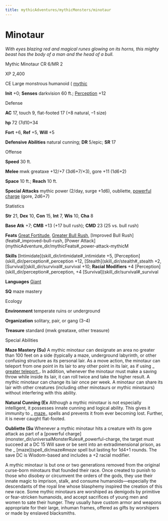 ```yaml
---
title: mythicAdventures/mythicMonsters/minotaur
---
```

# Minotaur

_With eyes blazing red and magical runes glowing on its horns, this mighty beast has the body of a man and the head of a bull._

Mythic Minotaur CR 6/MR 2

XP 2,400

CE Large monstrous humanoid ( [mythic](mythicAdventure_dir/mythicMonsters#_mythic-subtype)

**Init** +0; **Senses** darkvision 60 ft.; [Perception](skill_dir/perception#_perception) +12

Defense

**AC** 17, touch 9, flat-footed 17 (+8 natural, –1 size)

**hp** 72 (7d10+34

**Fort** +6, **Ref** +5, **Will** +5

**Defensive Abilities** natural cunning; **DR** 5/epic; **SR** 17

Offense

**Speed** 30 ft.

**Melee** mwk greataxe +12/+7 (3d6+7/×3), gore +11 (1d6+2)

**Space** 10 ft.; **Reach** 10 ft.

**Special Attacks** mythic power (2/day, surge +1d6), oubliette, [powerful charge](monster_dir/universalMonsterRules#_powerful-charge) (gore, 2d6+7)

Statistics

**Str** 21, **Dex** 10, **Con** 15, **Int** 7, **Wis** 10, **Cha** 8

**Base Atk** +7; **CMB** +13 (+17 bull rush); **CMD** 23 (25 vs. bull rush)

**Feats** [Great Fortitude](feats#_great-fortitude), [Greater Bull Rush](feats#_greater-bull-rush), [Improved Bull Rush](feats#_improved-bull-rush, [Power Attack](mythicAdventure_dir/mythicFeats#_power-attack-mythicM

**Skills** [Intimidate](skill_dir/intimidate#_intimidate +5, [Perception](skill_dir/perception#_perception +12, [Stealth](skill_dir/stealth#_stealth +2, [Survival](skill_dir/survival#_survival +10; **Racial Modifiers** +4 [Perception](skill_dir/perception#_perception, +4 [Survival](skill_dir/survival#_survival

**Languages** [Giant](monster_dir/creatureTypes#_giant-subtype)

**SQ** maze mastery

Ecology

**Environment** temperate ruins or underground

**Organization** solitary, pair, or gang (3–4)

**Treasure** standard (mwk greataxe, other treasure)

Special Abilities

**Maze Mastery (Su)** A mythic minotaur can designate an area no greater than 100 feet on a side (typically a maze, underground labyrinth, or other confusing structure as its personal lair. As a move action, the minotaur can teleport from one point in its lair to any other point in its lair, as if using _ [greater teleport](spell_dir/teleport#_teleport-greater)_. In addition, whenever the minotaur must make a saving throw while inside its lair, it can roll twice and take the higher result. A mythic minotaur can change its lair once per week. A minotaur can share its lair with other creatures (including other minotaurs or mythic minotaurs) without interfering with this ability.

**Natural Cunning (Ex** Although a mythic minotaur is not especially intelligent, it possesses innate cunning and logical ability. This gives it immunity to _ [maze](spell_dir/maze#_maze)_ spells and prevents it from ever becoming lost. Further, it is never caught flat-footed.

**Oubliette (Su** Whenever a mythic minotaur hits a creature with its gore attack as part of a [powerful charge](monster_dir/universalMonsterRules#_powerful-charge, the target must succeed at a DC 15 Will save or be sent into an extradimensional prison, as the _ [maze](spell_dir/maze#_maze_ spell but lasting for 1d4+1 rounds. The save DC is Wisdom-based and includes a +2 racial modifier.

A mythic minotaur is but one or two generations removed from the original curse-born minotaurs that founded their race. Once created to punish to those who disobey or circumvent the orders of the gods, they use their innate magic to imprison, stalk, and consume humanoids—especially the descendants of the royal line whose blasphemy inspired the creation of this new race. Some mythic minotaurs are worshiped as demigods by primitive or fear-stricken humanoids, and accept sacrifices of young men and women to sate their hunger. They usually have custom armor and weapons appropriate for their large, inhuman frames, offered as gifts by worshipers or made by enslaved blacksmiths.

